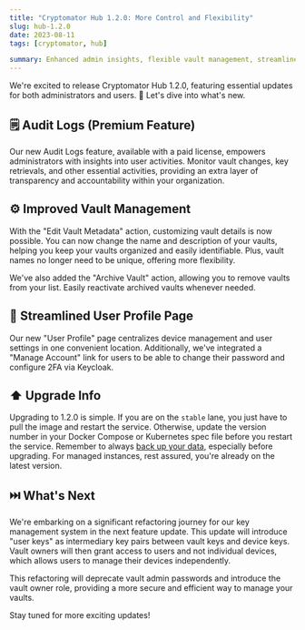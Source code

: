 ```yaml
---
title: "Cryptomator Hub 1.2.0: More Control and Flexibility"
slug: hub-1.2.0
date: 2023-08-11
tags: [cryptomator, hub]

summary: Enhanced admin insights, flexible vault management, streamlined user profiles. Upgrade now for more control.
---
```

We're excited to release Cryptomator Hub 1.2.0, featuring essential updates for both administrators and users. :tada: Let's dive into what's new.

## :spiral_notepad: Audit Logs (Premium Feature)

Our new Audit Logs feature, available with a paid license, empowers administrators with insights into user activities. Monitor vault changes, key retrievals, and other essential activities, providing an extra layer of transparency and accountability within your organization.

## :gear: Improved Vault Management

With the "Edit Vault Metadata" action, customizing vault details is now possible. You can now change the name and description of your vaults, helping you keep your vaults organized and easily identifiable. Plus, vault names no longer need to be unique, offering more flexibility.

We've also added the "Archive Vault" action, allowing you to remove vaults from your list. Easily reactivate archived vaults whenever needed.

## :bust_in_silhouette: Streamlined User Profile Page

Our new "User Profile" page centralizes device management and user settings in one convenient location. Additionally, we've integrated a "Manage Account" link for users to be able to change their password and configure 2FA via Keycloak.

## :arrow_up: Upgrade Info

Upgrading to 1.2.0 is simple. If you are on the `stable` lane, you just have to pull the image and restart the service. Otherwise, update the version number in your Docker Compose or Kubernetes spec file before you restart the service. Remember to always [back up your data](https://docs.cryptomator.org/hub/deployment/#backup), especially before upgrading. For managed instances, rest assured, you're already on the latest version.

## :next_track_button: What's Next

We're embarking on a significant refactoring journey for our key management system in the next feature update. This update will introduce "user keys" as intermediary key pairs between vault keys and device keys. Vault owners will then grant access to users and not individual devices, which allows users to manage their devices independently.

This refactoring will deprecate vault admin passwords and introduce the vault owner role, providing a more secure and efficient way to manage your vaults.

Stay tuned for more exciting updates!
